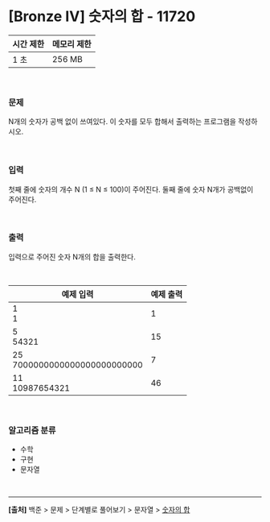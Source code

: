 # [Bronze Ⅳ] 숫자의 합 - 11720

|시간 제한|메모리 제한|
|---|---|
|1 초|256 MB|

<br>

### 문제
N개의 숫자가 공백 없이 쓰여있다. 이 숫자를 모두 합해서 출력하는 프로그램을 작성하시오.

<br>

### 입력
첫째 줄에 숫자의 개수 N (1 ≤ N ≤ 100)이 주어진다. 둘째 줄에 숫자 N개가 공백없이 주어진다.

<br>

### 출력
입력으로 주어진 숫자 N개의 합을 출력한다.

<br>

|예제 입력|예제 출력|
|---|---|
|1<br>1|1|
|5<br>54321|15|
|25<br>7000000000000000000000000|7|
|11<br>10987654321|46|

<br>

### 알고리즘 분류
* 수학
* 구현
* 문자열

<br>

---
**[출처]** 백준 > 문제 > 단계별로 풀어보기 > 문자열 > [숫자의 합](https://www.acmicpc.net/problem/11720)